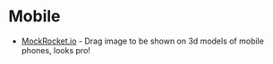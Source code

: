Mobile
======

* [MockRocket.io](https://mockrocket.io/) - Drag image to be shown on 3d models of mobile phones, looks pro!
